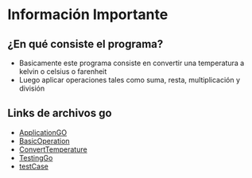 # Información Importante

## ¿En qué consiste el programa?

- Basicamente este programa consiste en convertir una temperatura a kelvin o celsius o farenheit
- Luego aplicar operaciones tales como suma, resta, multiplicación y división

## Links de archivos go

- [ApplicationGO](./application.go)
- [BasicOperation](./basicOperation/op.go)
- [ConvertTemperature](./convTemp/temp.go)
- [TestingGo](./application_test.go)
- [testCase](./docs/testcase.md)
